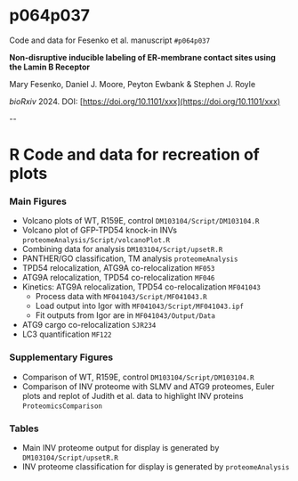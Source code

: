 # p064p037
Code and data for Fesenko et al. manuscript `#p064p037`

**Non-disruptive inducible labeling of ER-membrane contact sites using the Lamin B Receptor**

Mary Fesenko, Daniel J. Moore, Peyton Ewbank & Stephen J. Royle

*bioRxiv* 2024. DOI: [https://doi.org/10.1101/xxx](https://doi.org/10.1101/xxx)

--

# R Code and data for recreation of plots

### Main Figures

- Volcano plots of WT, R159E, control `DM103104/Script/DM103104.R`
- Volcano plot of GFP-TPD54 knock-in INVs `proteomeAnalysis/Script/volcanoPlot.R`
- Combining data for analysis `DM103104/Script/upsetR.R`
- PANTHER/GO classification, TM analysis `proteomeAnalysis`
- TPD54 relocalization, ATG9A co-relocalization `MF053`
- ATG9A relocalization, TPD54 co-relocalization `MF046`
- Kinetics: ATG9A relocalization, TPD54 co-relocalization `MF041043`
	- Process data with `MF041043/Script/MF041043.R`
	- Load output into Igor with `MF041043/Script/MF041043.ipf`
	- Fit outputs from Igor are in `MF041043/Output/Data`
- ATG9 cargo co-relocalization `SJR234`
- LC3 quantification `MF122`

### Supplementary Figures

- Comparison of WT, R159E, control `DM103104/Script/DM103104.R`
- Comparison of INV proteome with SLMV and ATG9 proteomes, Euler plots and replot of Judith et al. data to highlight INV proteins `ProteomicsComparison`

### Tables

- Main INV proteome output for display is generated by `DM103104/Script/upsetR.R`
- INV proteome classification for display is generated by `proteomeAnalysis`